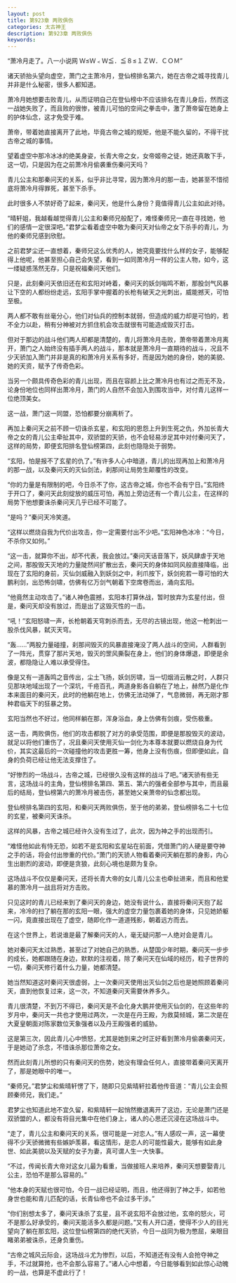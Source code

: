 ```yaml
---
layout: post
title: 第923章 两败俱伤
categories: 太古神王
description: 第923章 两败俱伤
keywords:
---
```


“萧冷月走了。八一小说网  Ｗ≤Ｗ﹤Ｗ≦．≦８≤１ＺＷ．ＣＯＭ”

诸天骄抬头望向虚空，萧门之主萧冷月，登仙榜排名第六，她在古帝之城寻找青儿并非是什么秘密，很多人都知道。

萧冷月她想要击败青儿，从而证明自己在登仙榜中不应该排名在青儿身后，然而这一战她失败了，而且败的很惨，被青儿可怕的空间之拳击中，激了萧帝留在她身上的护体仙念，这才免受于难。

萧帝，带着她直接离开了此地，毕竟古帝之城的规矩，他是不能久留的，不得干扰古帝之城的事情。

望着虚空中那冷冰冰的绝美身姿，长青大帝之女，女帝姬帝之徒，她还真敢下手，这一切，只是因为在之前萧冷月偷袭重伤秦问天吗？

青儿公主和那秦问天的关系，似乎非比寻常，因为萧冷月的那一击，她甚至不惜彻底将萧冷月得罪死，甚至下杀手。

此时很多人不禁好奇了起来，秦问天，他是什么身份？竟值得青儿公主如此对待。

“晴轩姐，我越看越觉得青儿公主和秦师兄般配了，难怪秦师兄一直在寻找她，他们的感情一定很深吧。”君梦尘看着虚空中敢为秦问天对仙帝之女下杀手的青儿，为他的秦师兄感到欣慰。

之前君梦尘还一直想着，秦师兄这么优秀的人，她究竟要找什么样的女子，能够配得上他呢，他甚至担心自己会失望，看到一如同萧冷月一样的公主人物，如今，这一缕疑惑荡然无存，只是祝福秦问天他们。

只是，此刻秦问天依旧还在和玄阳对峙着，秦问天的妖剑嗡鸣不断，那股剑气风暴让下空的人都纷纷走远，玄阳手掌中握着的长枪有破天之光刺出，威能撼天，可怕至极。

两人都不敢有丝毫分心，他们对仙兵的控制本就弱，但造成的威力却是可怕的，若不全力以赴，稍有分神被对方抓住机会攻击就很有可能造成毁灭打击。

但对于那边的战斗他们两人却都是清楚的，青儿将萧冷月击败，萧帝带着萧冷月离开，萧门之人始终没有插手两人的战斗，那本就是萧冷月一直期待的战斗，况且不少天骄加入萧门并非是真的和萧冷月关系有多好，而是因为她的身份，她的美貌、她的天资，赋予了传奇色彩。

当另一个颇具传奇色彩的青儿出现，而且在容颜上比之萧冷月也有过之而无不及，论身份地位也同样出萧冷月，萧门的人自然不会加入到围攻当中，对付青儿这样一位绝顶美女。

这一战，萧门这一同盟，恐怕都要分崩离析了。

再加上秦问天之前不顾一切诛杀玄星，和玄阳的恩怨上升到生死之仇，外加长青大帝之女的青儿公主牵扯其中，双骄盟的天骄，也不会轻易涉足其中对付秦问天了，这样的局势，即便玄阳排名登仙榜第四，此刻也隐隐处于弱势。

“玄阳，怕是报不了玄星的仇了。”有许多人心中暗道，青儿的出现再加上和萧冷月的那一战，以及秦问天的灭仙剑法，刹那间让局势生颠覆性的改变。

“你的力量是有限制的吧，今日杀不了你，这古帝之城，你也不会有宁日。”玄阳终于开口了，秦问天此刻绽放的威压可怕，再加上旁边还有一个青儿公主，在这样的局势下他想要诛杀秦问天几乎已经不可能了。

“是吗？”秦问天冷笑道。

“这样以燃烧自我为代价出攻击，你一定需要付出不少吧。”玄阳神色冰冷：“今日，不杀你又如何。”

“这一击，就算你不出，却不代表，我会放过。”秦问天话音落下，妖风肆虐于天地之间，那股毁天灭地的力量陡然间扩散出去，秦问天的身体如同风般直接降临，出现在了玄阳的身前，灭仙剑威融入到妖剑之中，利爪按下，妖剑宛若一尊可怕的大鹏利剑，出恐怖剑啸，仿佛有亿万剑气朝着下空席卷而出，涌向玄阳。

“他竟然主动攻击了。”诸人神色震撼，玄阳本打算休战，暂时放弃为玄星付出，但是，秦问天却没有放过，而是出了这毁灭性的一击。

“吼！”玄阳怒啸一声，长枪朝着天穹刺杀而去，无尽的古镜出现，他这一枪刺出一股杀伐风暴，弑灭天穹。

“轰……”两股力量碰撞，刹那间毁灭的风暴直接淹没了两人战斗的空间，人群看到了一阵光，贯穿了那片天地，毁灭的罡风撕裂在身上，他们的身体爆退，即便是余波，都隐隐让人难以承受得住。

像是又有一道轰鸣之音传出，尘土飞扬，妖剑厉啸，当一切烟消云散之时，人群只见那块地域出现了一个深坑，千疮百孔，两道身影各自躺在了地上，赫然乃是化作本来面目的秦问天，此时的他躺在地上，仿佛无法动弹了，气息微弱，再无刚才那种君临天下的狂暴之势。

玄阳当然也不好过，他同样躺在那，浑身浴血，身上仿佛有剑痕，受伤极重。

这一击，两败俱伤，他们的攻击都脱了对方的承受范围，即便是那股毁灭的波动，就足以将他们重伤了，况且秦问天使用灭仙一剑化为本尊本就要以燃烧自身为代价，其实这最后的一次碰撞他的攻击更胜一筹，他身上没有伤痕，但即便如此，自身的负荷已经让他无法支撑住了。

“好惨烈的一场战斗，古帝之城，已经很久没有这样的战斗了吧。”诸天骄有些无言，这场战斗的主角，登仙榜排名第四、第五、第六的强者全部参与其中，而且最后的结局，登仙榜第六的萧冷月被击伤，甚至她父亲萧帝的仙念都出现。

登仙榜排名第四的玄阳，和秦问天两败俱伤，至于他的弟弟，登仙榜排名二十七位的玄星，被秦问天诛杀。

这样的风暴，古帝之城已经许久没有生过了，此次，因为神之手的出现而引。

“难怪他如此有恃无恐，如若不是玄阳和玄星站在前面，凭借萧门的人硬是要夺神之手的话，将会付出惨重的代价。”萧门的天骄人物看着秦问天躺在那的身影，内心生出剧烈的波动，即便是贪狼，此刻心境也是颇为复杂。

这场战斗不仅仅是秦问天，还将长青大帝的女儿青儿公主也牵扯进来，而且和他爱慕的萧冷月一战且将对方击败。

只见这时的青儿已经来到了秦问天的身边，她没有说什么，直接将秦问天抱了起来，冷冷的扫了躺在那的玄阳一眼，强大的虚空力量包裹着她的身体，只见她娇躯一闪，竟直接出现在了虚空，随即化作一道道残影，朝着远方而去。

在这个世界上，若说谁是最了解秦问天的人，毫无疑问那一人绝对会是青儿。

她对秦问天太过熟悉，甚至过了对她自己的熟悉，从楚国少年时期，秦问天一步步的成长，她都跟随在身边，默默的注视着，除了秦问天在仙域的经历，粒子世界的一切，秦问天修行着什么力量，她都清楚。

她当然知道这时秦问天很虚弱，上一次秦问天使用出灭仙剑之后也是她照顾着秦问天，直到他恢复过来，这一次，不知道秦问天需要休养多久。

青儿很清楚，不到万不得已，秦问天是不会化身大鹏并使用灭仙剑的，在这些年的岁月中，秦问天一共也才使用过两次，一次是在丹王殿，为救莫倾城，第二次是在大夏皇朝面对陈家数位天象强者以及丹王殿强者的威胁。

这是第三次，因此青儿心中愤怒，尤其是她到来之时正好看到萧冷月偷袭秦问天，于是她动了杀念，不惜诛杀那位萧帝之女。

然而此刻青儿所想的只有秦问天的伤势，她没有理会任何人，直接带着秦问天离开了，那是她眼中的唯一。

“秦师兄。”君梦尘和紫晴轩愣了下，随即只见紫晴轩拉着他传音道：“青儿公主会照顾秦师兄，我们走。”

君梦尘也知道此地不宜久留，和紫晴轩一起悄然撤退离开了这边，无论是萧门还是双骄盟的人，都没有将目光集中在他们身上，诸人的心思还沉浸在这场战斗中。

“走了，青儿公主和秦问天的关系，很可能是一对恋人。”有人感叹一声，这一幕使得不少天骄微微有些嫉妒羡慕，看这情形，是恋人的可能性最大，能够有如此身世、如此美貌以及天赋的女子为妻，真可谓人生一大快事。

“不过，传闻长青大帝对这女儿最为看重，当做接班人来培养，秦问天想要娶青儿公主，恐怕不是那么容易的。”

“他本身的天赋也很可怕，今日一战已经证明，而且，他还得到了神之手，如若他身世也能和青儿匹配的话，长青仙帝也不会过多干涉。”

“你们别想太多了，秦问天诛杀了玄星，且不说玄阳不会放过他，玄帝的怒火，可不是那么好承受的，秦问天能活多久都是问题。”又有人开口道，使得不少人的目光望向了躺在那玄阳，这位登仙榜第四的绝代天骄，今日一战同为极为憋屈，亲眼目睹弟弟被诛杀，还身负重伤。

“古帝之城风云际会，这场战斗尤为惨烈，以后，不知道还有没有人会抢夺神之手，不过就算抢，也不会那么容易了。”诸人心中想着，今日能够看到如此惊心动魄的一战，也算是不虚此行了！
